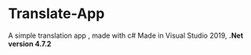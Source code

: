 # Translate-App
 A simple translation app , made with c#
Made in Visual Studio 2019, **.Net version 4.7.2**
